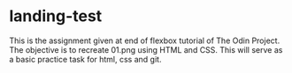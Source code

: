 # landing-test

This is the assignment given at end of flexbox tutorial of The Odin Project. The objective is to recreate 01.png using HTML and CSS.
This will serve as a basic practice task for html, css and git.
